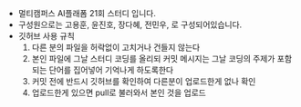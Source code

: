 - 멀티캠퍼스 AI플래폼 21회 스터디 입니다.
- 구성원으로는 고용훈, 윤진호, 장다혜, 전민우, 로 구성되어있습니다.
- 깃허브 사용 규칙
    1. 다른 분의 파일을 허락없이 고치거나 건들지 않는다
    2. 본인 파일에 그날 스터디 코딩를 올리되 커밋 메시지는 그날 코딩의 주제가 포함되는 단어를 집어넣어 기억나게 하도록한다
    3. 커밋 전에 반드시 깃허브를 확인하여 다른분이 업로드한게 없나 확인
    4. 업로드한게 있으면 pull로 불러와서 본인 것을 업로드
